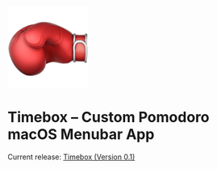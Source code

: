 ![Header](header.png)

# Timebox – Custom Pomodoro macOS Menubar App

Current release: [Timebox (Version 0.1)](https://github.com/visini/timebox/releases/tag/0.1)